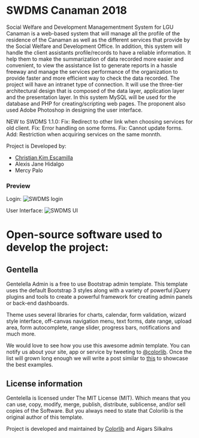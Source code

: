 # SWDMS Canaman 2018

Social Welfare and Development Managementment System for LGU Canaman is a web-based
system that will manage all the profile of the residence of the Canaman as well as the different
services that provide by the Social Welfare and Development Office. In addition, this system will
handle the client assistants profile/records to have a reliable information. It help them to make the
summarization of data recorded more easier and convenient, to view the assistance list to generate
reports in a hassle freeway and manage the services performance of the organization to provide faster
and more efficient way to check the data recorded.
The project will have an intranet type of connection. It will use the three-tier architectural
design that is composed of the data layer, application layer and the presentation layer. In this
system MySQL will be used for the database and PHP for creating/scripting web pages. The
proponent also used Adobe Photoshop in designing the user interface.

NEW to SWDMS 1.1.0:
Fix: Redirect to other link when choosing services for old client.
Fix: Error handling on some forms.
Fix: Cannot update forms.
Add: Restriction when acquiring services on the same monnth.

Project is Developed by:

* [Christian Kim Escamilla](https://www.linkedin.com/in/christian-kim-escamilla-b85b35b0/ "Linkedin - Christian Kim Escamilla")
* Alexis Jane Hidalgo
* Mercy Palo

### Preview
Login:
![SWDMS login](https://res.cloudinary.com/dctf6uink/image/upload/v1544578163/Screenshot_from_2018-11-20_08-37-33.png "SWDMS login")

User Interface:
![SWDMS UI](https://res.cloudinary.com/dctf6uink/image/upload/v1544578490/Screenshot_from_2018-12-12_09-33-50.png "SWDMS UI")

# Open-source software used to develop the project:

## Gentella
Gentelella Admin is a free to use Bootstrap admin template.
This template uses the default Bootstrap 3 styles along with a variety of powerful jQuery plugins and tools to create a powerful framework for creating admin panels or back-end dashboards.

Theme uses several libraries for charts, calendar, form validation, wizard style interface, off-canvas navigation menu, text forms, date range, upload area, form autocomplete, range slider, progress bars, notifications and much more.

We would love to see how you use this awesome admin template. You can notify us about your site, app or service by tweeting to [@colorlib](https://twitter.com/colorlib). Once the list will grown long enough we will write a post similar to [this](https://colorlib.com/wp/avada-theme-examples/) to showcase the best examples.

## License information
Gentelella is licensed under The MIT License (MIT). Which means that you can use, copy, modify, merge, publish, distribute, sublicense, and/or sell copies of the Software. But you always need to state that Colorlib is the original author of this template.

Project is developed and maintained by [Colorlib](https://colorlib.com/ "Colorlib - Make Your First Blog") and Aigars Silkalns

## 
